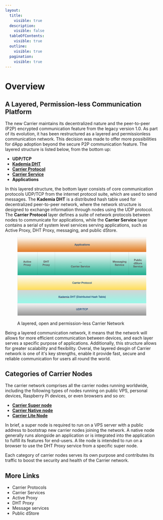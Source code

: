 ```yaml
---
layout:
  title:
    visible: true
  description:
    visible: false
  tableOfContents:
    visible: true
  outline:
    visible: true
  pagination:
    visible: true
---
```


# Overview

## A Layered, Permission-less Communication Platform

The new Carrier maintains its decentralized nature and the peer-to-peer (P2P) encrypted communication feature from the legacy version 1.0. As part of its evolution, it has been restructured as a layered and permissionless communication network. This decision was made to offer more possibilities for dApp adoption beyond the secure P2P communication feature. The layered structure is listed below, from the bottom up:

* **UDP/TCP**
* [**Kademia DHT**](carrier-dht.md)
* [**Carrier Protocol**](carrier-protocol/)
* [**Carrier Service**](carrier-services/)
* **Applications**

In this layered structure, the bottom layer consists of core communication protocols UDP/TCP from the internet protocol suite, which are used to send messages. The **Kademia DHT** is a distributed hash table used for decentralized peer-to-peer network, where the network structure is designed to exchange information through nodes using the UDP protocol. The **Carrier Protocol** layer defines a suite of network protocols between nodes to communicate for applications, while the **Carrier Service** layer contains a serial of system level services serving applications, such as Active Proxy, DHT Proxy, messaging, and public dStore.

<figure><img src="../.gitbook/assets/image (5).png" alt=""><figcaption><p>A layered, open and permission-less Carrier Network</p></figcaption></figure>



Being a layered communication network, it means that the network will allows for more efficient communication between devices, and each layer serves a specific purpose of applications. Additionally, this structure allows for greater scalability and flexibility. Overal, the layered desgin of Carrier network is one of it's key strengths, enable it provide fast, secure and reliable communication for users all round the world.

## Categories of Carrier Nodes

The carrier network comprises all the carrier nodes running worldwide, including the following types of nodes running on public VPS, personal devices, Raspberry Pi devices, or even browsers and so on:

* [**Carrier Super node**](overview.md#carrier-super-node)
* [**Carrier Native node**](overview.md#carrier-regular-node)
* [**Carrier Lite Node**](overview.md#carrier-light-node)

In brief, a super node is required to run on a VPS server with a public address to bootstrap new carrier nodes joining the network. A native node generally runs alongside an application or is integrated into the application to fulfill its features for end-users. A lite node is intended to run on a browser to use the DHT Proxy service from a specific super node.

Each category of carrier nodes serves its own purpose and contributes its traffic to boost the security and health of the Carrier network.

## More Links

* Carrier Protocols
* Carrier Services
* Active Proxy
* DHT Proxy
* Message services
* Public dStore&#x20;

